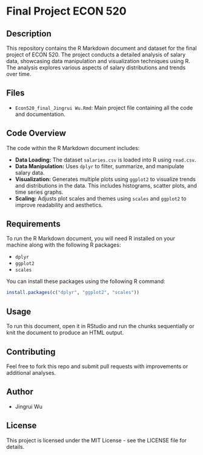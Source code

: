 # Final Project ECON 520

## Description
This repository contains the R Markdown document and dataset for the final project of ECON 520. The project conducts a detailed analysis of salary data, showcasing data manipulation and visualization techniques using R. The analysis explores various aspects of salary distributions and trends over time.

## Files
- `Econ520_final_Jingrui Wu.Rmd`: Main project file containing all the code and documentation.

## Code Overview
The code within the R Markdown document includes:
- **Data Loading:** The dataset `salaries.csv` is loaded into R using `read.csv`.
- **Data Manipulation:** Uses `dplyr` to filter, summarize, and manipulate salary data.
- **Visualization:** Generates multiple plots using `ggplot2` to visualize trends and distributions in the data. This includes histograms, scatter plots, and time series graphs.
- **Scaling:** Adjusts plot scales and themes using `scales` and `ggplot2` to improve readability and aesthetics.

## Requirements
To run the R Markdown document, you will need R installed on your machine along with the following R packages:
- `dplyr`
- `ggplot2`
- `scales`

You can install these packages using the following R command:
```R
install.packages(c("dplyr", "ggplot2", "scales"))
```

## Usage
To run this document, open it in RStudio and run the chunks sequentially or knit the document to produce an HTML output.

## Contributing
Feel free to fork this repo and submit pull requests with improvements or additional analyses.

## Author
- Jingrui Wu

## License
This project is licensed under the MIT License - see the LICENSE file for details.

